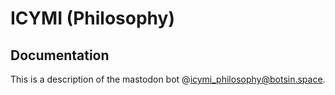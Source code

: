# ICYMI (Philosophy)

## Documentation

This is a description of the mastodon bot @icymi_philosophy@botsin.space. 
